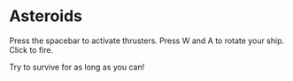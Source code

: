 # Asteroids

Press the spacebar to activate thrusters.
Press W and A to rotate your ship.
Click to fire.

Try to survive for as long as you can!